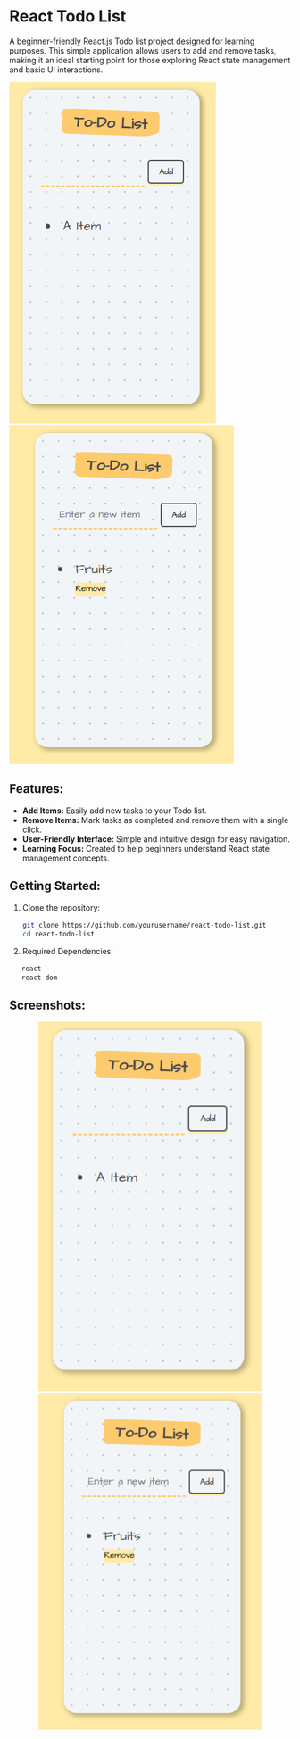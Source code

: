 # React Todo List

A beginner-friendly React.js Todo list project designed for learning purposes. This simple application allows users to add and remove tasks, making it an ideal starting point for those exploring React state management and basic UI interactions.

![Todo List Preview](./images/todo1.png)
![Todo List Preview](./images/todo-v2.png)

## Features:

- **Add Items:** Easily add new tasks to your Todo list.
- **Remove Items:** Mark tasks as completed and remove them with a single click.
- **User-Friendly Interface:** Simple and intuitive design for easy navigation.
- **Learning Focus:** Created to help beginners understand React state management concepts.

## Getting Started:

1. Clone the repository:

   ```bash
   git clone https://github.com/yourusername/react-todo-list.git
   cd react-todo-list
   ```

2. Required Dependencies:

```
   react
   react-dom
```
## Screenshots:

<div align="center">
  <img src="./images/todo1.png" alt="Todo List Screenshot 1" width="400" />
  <img src="./images/todo-v2.png" alt="Todo List Screenshot 2" width="400" />
</div>


